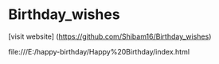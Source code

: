 # Birthday_wishes
[visit website] (https://github.com/Shibam16/Birthday_wishes)

file:///E:/happy-birthday/Happy%20Birthday/index.html
